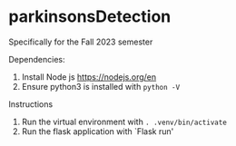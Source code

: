 # parkinsonsDetection
Specifically for the Fall 2023 semester

Dependencies:
1. Install Node js https://nodejs.org/en
2. Ensure python3 is installed with `python -V`

Instructions
1. Run the virtual environment with `. .venv/bin/activate`
2. Run the flask application with `Flask run'